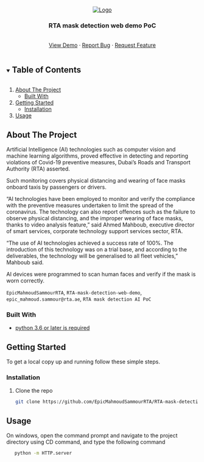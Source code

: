 <!-- PROJECT LOGO -->
<br />
<p align="center">
  <a href="https://github.com/EpicMahmoudSammourRTA/RTA-mask-detection-web-demo">
    <img src="https://www.rta.ae/wps/contenthandler/dav/fs-type1/themes/RTA.Responsive.Theme/rta-assets/common/img/latest-img/RTA.png" alt="Logo">
  </a>

  <h3 align="center">RTA mask detection web demo PoC</h3>

  <p align="center">
    <br />
    <a href="https://youtu.be/jWCWUUKgqSc">View Demo</a>
    ·
    <a href="https://github.com/EpicMahmoudSammourRTA/RTA-mask-detection-web-demo/issues">Report Bug</a>
    ·
    <a href="https://github.com/EpicMahmoudSammourRTA/RTA-mask-detection-web-demo/issues">Request Feature</a>
  </p>
</p>

<!-- TABLE OF CONTENTS -->
<details open="open">
  <summary><h2 style="display: inline-block">Table of Contents</h2></summary>
  <ol>
    <li>
      <a href="#about-the-project">About The Project</a>
      <ul>
        <li><a href="#built-with">Built With</a></li>
      </ul>
    </li>
    <li>
      <a href="#getting-started">Getting Started</a>
      <ul>
        <li><a href="#installation">Installation</a></li>
      </ul>
    </li>
    <li><a href="#usage">Usage</a></li>
  </ol>
</details>



<!-- ABOUT THE PROJECT -->
## About The Project

Artificial Intelligence (AI) technologies such as computer vision and machine learning algorithms, proved effective in detecting and reporting violations of Covid-19 preventive measures, Dubai’s Roads and Transport Authority (RTA) asserted.

Such monitoring covers physical distancing and wearing of face masks onboard taxis by passengers or drivers.

“AI technologies have been employed to monitor and verify the compliance with the preventive measures undertaken to limit the spread of the coronavirus. The technology can also report offences such as the failure to observe physical distancing, and the improper wearing of face masks, thanks to video analysis feature,” said Ahmed Mahboub, executive director of smart services, corporate technology support services sector, RTA.

“The use of AI technologies achieved a success rate of 100%. The introduction of this technology was on a trial base, and according to the deliverables, the technology will be generalised to all fleet vehicles,” Mahboub said.

AI devices were programmed to scan human faces and verify if the mask is worn correctly.

`EpicMahmoudSammourRTA`, `RTA-mask-detection-web-demo`, `epic_mahmoud.sammour@rta.ae`, `RTA mask detection AI PoC`


### Built With

* [python 3.6 or later is required](https://www.python.org/downloads/release/python-367/)


<!-- GETTING STARTED -->
## Getting Started

To get a local copy up and running follow these simple steps.


### Installation

1. Clone the repo
   ```sh
   git clone https://github.com/EpicMahmoudSammourRTA/RTA-mask-detection-web-demo.git
   ```

<!-- USAGE EXAMPLES -->
## Usage
On windows, open the command prompt and navigate to the project directory using CD command, and type the following command
```sh
   python -m HTTP.server
   ```

